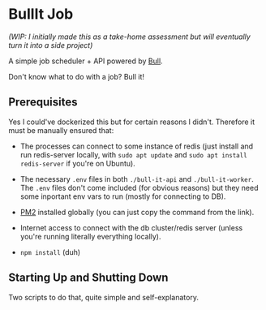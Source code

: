 # BullIt Job

*(WIP: I initially made this as a take-home assessment but will eventually turn it into a side project)*

A simple job scheduler + API powered by [Bull](https://github.com/OptimalBits/bull).

Don't know what to do with a job? Bull it!

## Prerequisites

Yes I could've dockerized this but for certain reasons I didn't. Therefore it must be manually ensured that:

 - The processes can connect to some instance of redis (just install and run redis-server locally, with `sudo apt update` and `sudo apt install redis-server` if you're on Ubuntu).

 - The necessary `.env` files in both `./bull-it-api` and `./bull-it-worker`. The `.env` files don't come included (for obvious reasons) but they need some inportant env vars to run (mostly for connecting to DB).

 - [PM2](https://pm2.keymetrics.io/) installed globally (you can just copy the command from the link).

 - Internet access to connect with the db cluster/redis server (unless you're running literally everything locally).
 - `npm install` (duh)

## Starting Up and Shutting Down

Two scripts to do that, quite simple and self-explanatory.